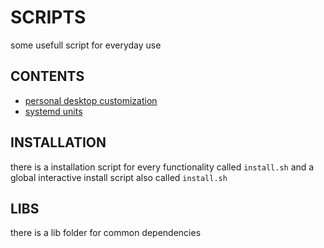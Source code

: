 # SCRIPTS 
some usefull script for everyday use

## CONTENTS
- [personal desktop customization](./docs/carnivuth-DE.md)
- [systemd units](./docs/systemd-units.md)  
 
## INSTALLATION
there is a installation script for every functionality called `install.sh` and a global interactive  install script also called `install.sh` 
## LIBS
there is a lib  folder for common dependencies
